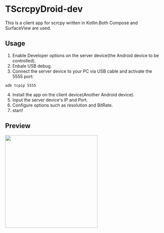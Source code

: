 # TScrcpyDroid-dev
This is a client app for scrcpy written in Kotlin.Both Compose and SurfaceView are used.
## Usage
1. Enable Developer options on the server device(the Android device to be controlled).
2. Enbale USB debug.
3. Connect the server device to your PC via USB cable and activate the 5555 port:
```shell
adb tcpip 5555
```
4. Install the app on the client device(Another Android device).
5. Input the server device's IP and Port.
6. Configure options such as resolution and BitRate.
7. start!

## Preview
<img src="https://user-images.githubusercontent.com/32243069/226901022-1a01f76b-dff9-4d9c-8698-d6ac01558c85.jpg" width="300">
